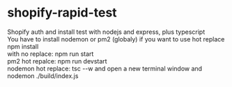 # shopify-rapid-test
Shopify auth and install test with nodejs and express, plus typescript \
You have to install nodemon or pm2 (globaly) if you want to use hot replace \
npm install\
with no replace: npm run start\
pm2 hot repalce: npm run devstart\
nodemon hot replace: tsc --w and open a new terminal window and nodemon ./build/index.js
